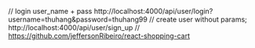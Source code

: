 // login user_name + pass
http://localhost:4000/api/user/login?username=thuhang&password=thuhang99
// create user without params;
http://localhost:4000/api/user/sign_up
//
https://github.com/jeffersonRibeiro/react-shopping-cart
